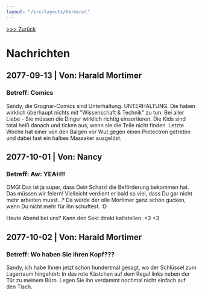 ```yaml
---
layout: "/src/layouts/terminal"
---
```


<a href="../"> >>> Zurück</a>

# Nachrichten

## 2077-09-13 | Von: Harald Mortimer

### Betreff: Comics

Sandy, die Grognar-Comics sind Unterhaltung. UNTERHALTUNG. Die haben wirklich überhaupt nichts mit "Wissenschaft & Technik" zu tun. Bei aller Liebe - Sie müssen die Dinger wirklich richtig einsortieren. Die Kids sind total heiß danach und ticken aus, wenn sie die Teile nicht finden. Letzte Woche hat einer von den Balgen vor Wut gegen einen Protectron getreten und dabei fast ein halbes Massaker ausgelöst.

## 2077-10-01 | Von: Nancy

### Betreff: Aw: YEAH!!

OMG! Das ist ja super, dass Dein Schatzi die Beförderung bekommen hat. Das müssen wir feiern! Vielleicht verdient er bald so viel, dass Du gar nicht mehr arbeiten musst...? Da würde der olle Mortimer ganz schön gucken, wenn Du nicht mehr für ihn schuftest. :D

Heute Abend bei uns? Kann den Sekt direkt kaltstellen. <3 <3

## 2077-10-02 | Von: Harald Mortimer

### Betreff: Wo haben Sie ihren Kopf???

Sandy, ich habe Ihnen jetzt schon hundertmal gesagt, wo der Schlüssel zum Lagerraum hingehört: In das rote Kästchen auf dem Regal links neben der Tür zu meinem Büro. Legen Sie ihn verdammt nochmal nicht einfach auf den Tisch.
